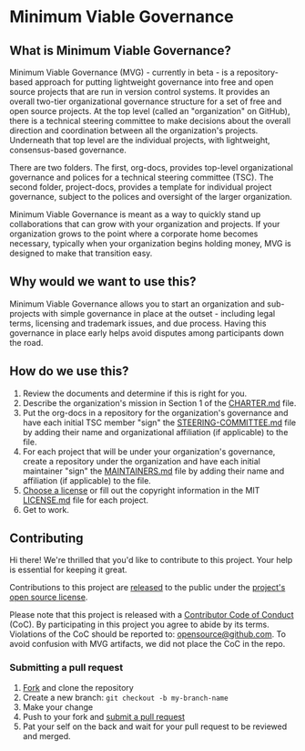 # Minimum Viable Governance

## What is Minimum Viable Governance?

Minimum Viable Governance (MVG) - currently in beta - is a repository-based approach for putting lightweight governance into free and open source projects that are run in version control systems. It provides an overall two-tier organizational governance structure for a set of free and open source projects. At the top level (called an "organization" on GitHub), there is a technical steering committee to make decisions about the overall direction and coordination between all the organization's projects. Underneath that top level are the individual projects, with lightweight, consensus-based governance.

There are two folders. The first, org-docs, provides top-level organizational governance and polices for a technical steering committee (TSC). The second folder, project-docs, provides a template for individual project governance, subject to the polices and oversight of the larger organization.

Minimum Viable Governance is meant as a way to quickly stand up collaborations that can grow with your organization and projects. If your organization grows to the point where a corporate home becomes necessary, typically when your organization begins holding money, MVG is designed to make that transition easy.

## Why would we want to use this?

Minimum Viable Governance allows you to start an organization and sub-projects with simple governance in place at the outset - including legal terms, licensing and trademark issues, and due process. Having this governance in place early helps avoid disputes among participants down the road.

## How do we use this?

1. Review the documents and determine if this is right for you.
2. Describe the organization's mission in Section 1 of the [CHARTER.md](org-docs/CHARTER.md) file.
3. Put the org-docs in a repository for the organization's governance and have each initial TSC member "sign" the [STEERING-COMMITTEE.md](org-docs/STEERING-COMMITTEE.md) file by adding their name and organizational affiliation (if applicable) to the file.
4. For each project that will be under your organization's governance, create a repository under the organization and have each initial maintainer "sign" the [MAINTAINERS.md](project-docs/MAINTAINERS.md) file by adding their name and affiliation (if applicable) to the file.
5. [Choose a license](https://choosealicense.com/) or fill out the copyright information in the MIT [LICENSE.md](project-docs/LICENSE.md) file for each project.
6. Get to work.

## Contributing

Hi there! We're thrilled that you'd like to contribute to this project. Your help is essential for keeping it great.

Contributions to this project are [released](https://help.github.com/articles/github-terms-of-service/#6-contributions-under-repository-license) to the public under the [project's open source license](LICENSE.md).

Please note that this project is released with a [Contributor Code of Conduct](https://raw.githubusercontent.com/EthicalSource/contributor_covenant/release/content/version/2/0/code_of_conduct.md) (CoC). By participating in this project you agree to abide by its terms. Violations of the CoC should be reported to: opensource@github.com. To avoid confusion with MVG artifacts, we did not place the CoC in the repo.

### Submitting a pull request

1. [Fork](https://github.com/github/MVG/fork) and clone the repository
2. Create a new branch: `git checkout -b my-branch-name`
3. Make your change
4. Push to your fork and [submit a pull request](https://github.com/github/MVG/compare)
5. Pat your self on the back and wait for your pull request to be reviewed and merged.
